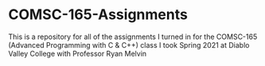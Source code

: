 # COMSC-165-Assignments
This is a repository for all of the assignments I turned in for the COMSC-165 (Advanced Programming with C & C++) class I took Spring 2021 at Diablo Valley College with Professor Ryan Melvin
